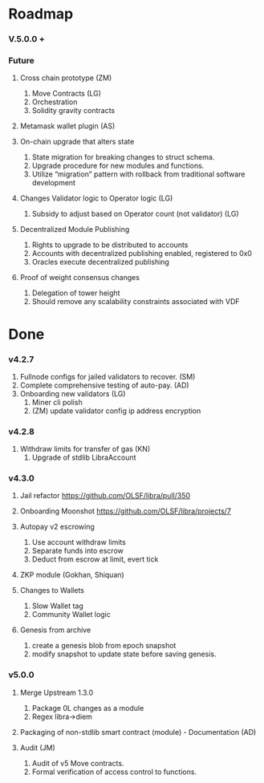 # Roadmap

### V.5.0.0 + 

###  Future

1. Cross chain prototype (ZM)
   1. Move Contracts (LG)
   1. Orchestration
   1. Solidity gravity contracts

1. Metamask wallet plugin (AS)

1. On-chain upgrade that alters state
   1. State migration for breaking changes to struct schema.
   1. Upgrade procedure for new modules and functions.
   1. Utilize “migration” pattern with rollback from traditional software development

1. Changes Validator logic to Operator logic (LG)
   1. Subsidy to adjust based on Operator count (not validator) (LG)

1. Decentralized Module Publishing
   1. Rights to upgrade to be distributed to accounts
   1. Accounts with decentralized publishing enabled, registered to 0x0
   1. Oracles execute decentralized publishing

1. Proof of weight consensus changes
   1. Delegation of tower height
   1. Should remove any scalability constraints associated with VDF


# Done

### v4.2.7

1. Fullnode configs for jailed validators to recover. (SM)
1. Complete comprehensive testing of auto-pay. (AD)
1. Onboarding new validators (LG)
   1. Miner cli polish
   1. (ZM) update validator config ip address encryption

### v4.2.8

1. Withdraw limits for transfer of gas (KN)
   1. Upgrade of stdlib LibraAccount

### v4.3.0

1. Jail refactor https://github.com/OLSF/libra/pull/350

1. Onboarding Moonshot https://github.com/OLSF/libra/projects/7

1. Autopay v2 escrowing
   1. Use account withdraw limits
   1. Separate funds into escrow
   1. Deduct from escrow at limit, evert tick

1. ZKP module (Gokhan, Shiquan)

1. Changes to Wallets
   1. Slow Wallet tag
   1. Community Wallet logic

1. Genesis from archive
   1. create a genesis blob from epoch snapshot
   1. modify snapshot to update state before saving genesis.
  
### v5.0.0
1. Merge Upstream 1.3.0
   1. Package 0L changes as a module
   1. Regex libra->diem

1. Packaging of non-stdlib smart contract (module) - Documentation (AD)

1. Audit (JM)
   1. Audit of v5 Move contracts.
   1. Formal verification of access control to functions.
